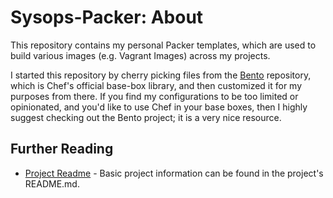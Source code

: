 Sysops-Packer: About
====================

This repository contains my personal Packer templates, which are used
to build various images (e.g. Vagrant Images) across my projects.

I started this repository by cherry picking files from the [Bento](https://github.com/chef/bento)
repository, which is Chef's official base-box library, and then customized
it for my purposes from there.  If you find my configurations to be
too limited or opinionated, and you'd like to use Chef in your base
boxes, then I highly suggest checking out the Bento project; it is a
very nice resource.

## Further Reading

* [Project Readme](../README.md) - Basic project information can be
found in the project's README.md.